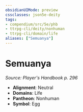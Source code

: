 ```yaml
---
obsidianUIMode: preview
cssclasses: json5e-deity
tags:
- compendium/src/5e/phb
- ttrpg-cli/deity/nonhuman
- ttrpg-cli/domain/life
aliases: ["Semuanya"]
---
```

# Semuanya
*Source: Player's Handbook p. 296* 

- **Alignment**: Neutral
- **Domains**: Life
- **Pantheon**: Nonhuman
- **Symbol**: Egg